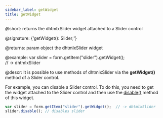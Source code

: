```yaml
---
sidebar_label: getWidget
title: getWidget
---          
```


@short: returns the dhtmlxSlider widget attached to a Slider control

@signature: {'getWidget(): Slider;'}

@returns:
param   object    the dhtmlxSlider widget

@example:
var slider = form.getItem("slider").getWidget();  
// -> dhtmlxSlider



@descr:
It is possible to use methods of dhtmlxSlider via the **getWidget()** method of a Slider control.

For example, you can disable a Slider control. To do this, you need to get the widget attached to the Slider control and then use the [disable()](slider/api/slider_disable_method.md) method of this widget.

~~~js
var slider = form.getItem("slider").getWidget();  // -> dhtmlxSlider
slider.disable(); // disables slider
~~~

